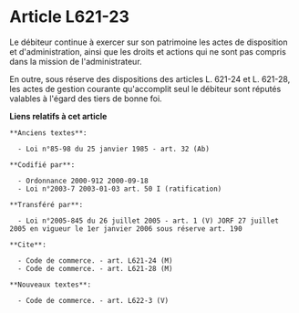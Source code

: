 # Article L621-23

Le débiteur continue à exercer sur son patrimoine les actes de disposition et d'administration, ainsi que les droits et
actions qui ne sont pas compris dans la mission de l'administrateur.

En outre, sous réserve des dispositions des articles L. 621-24 et L. 621-28, les actes de gestion courante qu'accomplit seul
le débiteur sont réputés valables à l'égard des tiers de bonne foi.

**Liens relatifs à cet article**

	**Anciens textes**:

	  - Loi n°85-98 du 25 janvier 1985 - art. 32 (Ab)

	**Codifié par**:

	  - Ordonnance 2000-912 2000-09-18
	  - Loi n°2003-7 2003-01-03 art. 50 I (ratification)

	**Transféré par**:

	  - Loi n°2005-845 du 26 juillet 2005 - art. 1 (V) JORF 27 juillet 2005 en vigueur le 1er janvier 2006 sous réserve art. 190

	**Cite**:

	  - Code de commerce. - art. L621-24 (M)
	  - Code de commerce. - art. L621-28 (M)

	**Nouveaux textes**:

	  - Code de commerce. - art. L622-3 (V)
